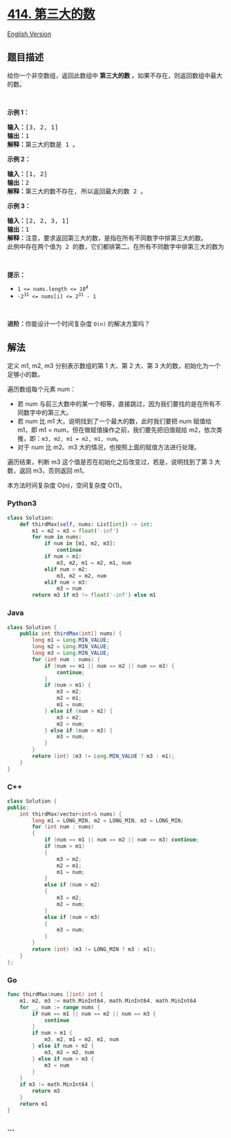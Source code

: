 # [414. 第三大的数](https://leetcode.cn/problems/third-maximum-number)

[English Version](/solution/0400-0499/0414.Third%20Maximum%20Number/README_EN.md)

## 题目描述

<!-- 这里写题目描述 -->

<p>给你一个非空数组，返回此数组中 <strong>第三大的数</strong> 。如果不存在，则返回数组中最大的数。</p>

<p> </p>

<p><strong>示例 1：</strong></p>

<pre>
<strong>输入：</strong>[3, 2, 1]
<strong>输出：</strong>1
<strong>解释：</strong>第三大的数是 1 。</pre>

<p><strong>示例 2：</strong></p>

<pre>
<strong>输入：</strong>[1, 2]
<strong>输出：</strong>2
<strong>解释：</strong>第三大的数不存在, 所以返回最大的数 2 。
</pre>

<p><strong>示例 3：</strong></p>

<pre>
<strong>输入：</strong>[2, 2, 3, 1]
<strong>输出：</strong>1
<strong>解释：</strong>注意，要求返回第三大的数，是指在所有不同数字中排第三大的数。
此例中存在两个值为 2 的数，它们都排第二。在所有不同数字中排第三大的数为 1 。</pre>

<p> </p>

<p><strong>提示：</strong></p>

<ul>
	<li><code>1 <= nums.length <= 10<sup>4</sup></code></li>
	<li><code>-2<sup>31</sup> <= nums[i] <= 2<sup>31</sup> - 1</code></li>
</ul>

<p> </p>

<p><strong>进阶：</strong>你能设计一个时间复杂度 <code>O(n)</code> 的解决方案吗？</p>

## 解法

<!-- 这里可写通用的实现逻辑 -->

定义 m1, m2, m3 分别表示数组的第 1 大、第 2 大、第 3 大的数，初始化为一个足够小的数。

遍历数组每个元素 num：

-   若 num 与前三大数中的某一个相等，直接跳过，因为我们要找的是在所有不同数字中的第三大。
-   若 num 比 m1 大，说明找到了一个最大的数，此时我们要把 num 赋值给 m1，即 m1 = num，但在做赋值操作之前，我们要先把旧值赋给 m2，依次类推，即：`m3, m2, m1 = m2, m1, num`。
-   对于 num 比 m2、m3 大的情况，也按照上面的赋值方法进行处理。

遍历结束，判断 m3 这个值是否在初始化之后改变过，若是，说明找到了第 3 大数，返回 m3，否则返回 m1。

本方法时间复杂度 O(n)，空间复杂度 O(1)。

<!-- tabs:start -->

### **Python3**

<!-- 这里可写当前语言的特殊实现逻辑 -->

```python
class Solution:
    def thirdMax(self, nums: List[int]) -> int:
        m1 = m2 = m3 = float('-inf')
        for num in nums:
            if num in [m1, m2, m3]:
                continue
            if num > m1:
                m3, m2, m1 = m2, m1, num
            elif num > m2:
                m3, m2 = m2, num
            elif num > m3:
                m3 = num
        return m3 if m3 != float('-inf') else m1
```

### **Java**

<!-- 这里可写当前语言的特殊实现逻辑 -->

```java
class Solution {
    public int thirdMax(int[] nums) {
        long m1 = Long.MIN_VALUE;
        long m2 = Long.MIN_VALUE;
        long m3 = Long.MIN_VALUE;
        for (int num : nums) {
            if (num == m1 || num == m2 || num == m3) {
                continue;
            }
            if (num > m1) {
                m3 = m2;
                m2 = m1;
                m1 = num;
            } else if (num > m2) {
                m3 = m2;
                m2 = num;
            } else if (num > m3) {
                m3 = num;
            }
        }
        return (int) (m3 != Long.MIN_VALUE ? m3 : m1);
    }
}
```

### **C++**

```cpp
class Solution {
public:
    int thirdMax(vector<int>& nums) {
        long m1 = LONG_MIN, m2 = LONG_MIN, m3 = LONG_MIN;
        for (int num : nums)
        {
            if (num == m1 || num == m2 || num == m3) continue;
            if (num > m1)
            {
                m3 = m2;
                m2 = m1;
                m1 = num;
            }
            else if (num > m2)
            {
                m3 = m2;
                m2 = num;
            }
            else if (num > m3)
            {
                m3 = num;
            }
        }
        return (int) (m3 != LONG_MIN ? m3 : m1);
    }
};
```

### **Go**

```go
func thirdMax(nums []int) int {
	m1, m2, m3 := math.MinInt64, math.MinInt64, math.MinInt64
	for _, num := range nums {
		if num == m1 || num == m2 || num == m3 {
			continue
		}
		if num > m1 {
			m3, m2, m1 = m2, m1, num
		} else if num > m2 {
			m3, m2 = m2, num
		} else if num > m3 {
			m3 = num
		}
	}
	if m3 != math.MinInt64 {
		return m3
	}
	return m1
}
```

### **...**

```

```

<!-- tabs:end -->
